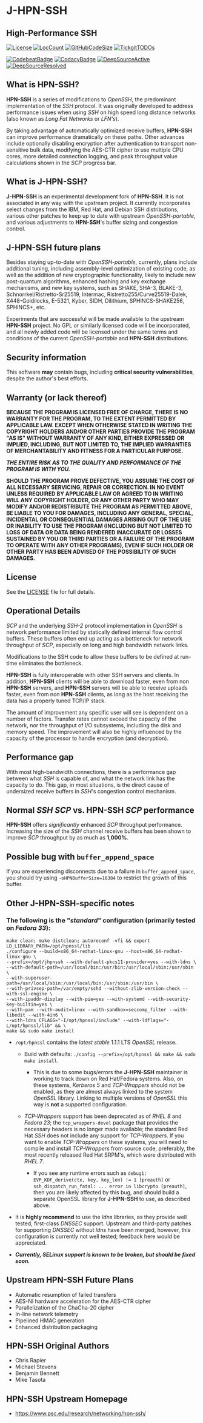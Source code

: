# **J-HPN-SSH**

## **High-Performance SSH**

[![License](https://img.shields.io/badge/License-BSD-blue.svg)](https://github.com/johnsonjh/j-hpn-ssh/blob/master/LICENSE)
[![LocCount](https://img.shields.io/tokei/lines/github/johnsonjh/j-hpn-ssh.svg)](https://github.com/XAMPPRocky/tokei)
[![GitHubCodeSize](https://img.shields.io/github/languages/code-size/johnsonjh/j-hpn-ssh.svg)](https://github.com/johnsonjh/j-hpn-ssh)
[![TickgitTODOs](https://img.shields.io/endpoint?url=https://api.tickgit.com/badge?repo=github.com/johnsonjh/j-hpn-ssh)](https://www.tickgit.com/browse?repo=github.com/johnsonjh/j-hpn-ssh)

[![CodebeatBadge](https://codebeat.co/badges/3f8c5f7e-c56d-4f8c-8c86-a40f35aeb065)](https://codebeat.co/projects/github-com-johnsonjh-j-hpn-ssh-master)
[![CodacyBadge](https://app.codacy.com/project/badge/Grade/c5452a711cfa436dbc1f1edb49c8ebd6)](https://www.codacy.com/gh/johnsonjh/j-hpn-ssh/dashboard?utm_source=github.com&utm_medium=referral&utm_content=johnsonjh/j-hpn-ssh&utm_campaign=Badge_Grade)
[![DeepSourceActive](https://deepsource.io/gh/johnsonjh/j-hpn-ssh.svg/?label=active+issues)](https://deepsource.io/gh/johnsonjh/j-hpn-ssh/?ref=repository-badge)
[![DeepSourceResolved](https://deepsource.io/gh/johnsonjh/j-hpn-ssh.svg/?label=resolved+issues)](https://deepsource.io/gh/johnsonjh/j-hpn-ssh/?ref=repository-badge)

## What is **HPN-SSH**?

**HPN-SSH** is a series of modifications to _OpenSSH_, the predominant
implementation of the _SSH_ protocol. It was originally developed to address
performance issues when using _SSH_ on high speed long distance networks (also
known as _Long Fat Networks_ or _LFN's_).

By taking advantage of automatically optimized receive buffers, **HPN-SSH** can
improve performance dramatically on these paths. Other advances include
optionally disabling encryption after authentication to transport non-sensitive
bulk data, modifying the AES-CTR cipher to use multiple CPU cores, more detailed
connection logging, and peak throughput value calculations shown in the _SCP_
progress bar.

## What is **J-HPN-SSH**?

**J-HPN-SSH** is an experimental development fork of **HPN-SSH**. It is not
associated in any way with the upstream project. It currently incorporates
select changes from the IBM, Red Hat, and Debian SSH distributions, various
other patches to keep up to date with upstream _OpenSSH-portable_, and various
adjustments to **HPN-SSH**'s buffer sizing and congestion control.

## **J-HPN-SSH** future plans

Besides staying up-to-date with _OpenSSH-portable_, currently, plans include
additional tuning, including assembly-level optimization of existing code, as
well as the addition of new cryptographic functionality, likely to include new
post-quantum algorithms, enhanced hashing and key exchange mechanisms, and new
key systems, such as SHAKE, SHA-3, BLAKE-3, Schnorrkel/Ristretto-Sr25519,
Intermac, Ristretto255/Curve25519-Dalek, X448-Goldilocks, E-5321, Kyber, SIDH,
Dilithium, SPHINCS-SHAKE256, SPHINCS+, etc.

Experiments that are successful will be made available to the upstream
**HPN-SSH** project. No GPL or similarly licensed code will be incorporated, and
all newly added code will be licensed under the same terms and conditions of the
current _OpenSSH-portable_ and **HPN-SSH** distributions.

## Security information

This software **may** contain bugs, including **critical security
vulnerabilities**, despite the author's best efforts.

## Warranty (or lack thereof)

**BECAUSE THE PROGRAM IS LICENSED FREE OF CHARGE, THERE IS NO WARRANTY FOR THE
PROGRAM, TO THE EXTENT PERMITTED BY APPLICABLE LAW. EXCEPT WHEN OTHERWISE STATED
IN WRITING THE COPYRIGHT HOLDERS AND/OR OTHER PARTIES PROVIDE THE PROGRAM "AS
IS" WITHOUT WARRANTY OF ANY KIND, EITHER EXPRESSED OR IMPLIED, INCLUDING, BUT
NOT LIMITED TO, THE IMPLIED WARRANTIES OF MERCHANTABILITY AND FITNESS FOR A
PARTICULAR PURPOSE.**

**_THE ENTIRE RISK AS TO THE QUALITY AND PERFORMANCE OF THE PROGRAM IS WITH
YOU._**

**SHOULD THE PROGRAM PROVE DEFECTIVE, YOU ASSUME THE COST OF ALL NECESSARY
SERVICING, REPAIR OR CORRECTION. IN NO EVENT UNLESS REQUIRED BY APPLICABLE LAW
OR AGREED TO IN WRITING WILL ANY COPYRIGHT HOLDER, OR ANY OTHER PARTY WHO MAY
MODIFY AND/OR REDISTRIBUTE THE PROGRAM AS PERMITTED ABOVE, BE LIABLE TO YOU FOR
DAMAGES, INCLUDING ANY GENERAL, SPECIAL, INCIDENTAL OR CONSEQUENTIAL DAMAGES
ARISING OUT OF THE USE OR INABILITY TO USE THE PROGRAM (INCLUDING BUT NOT
LIMITED TO LOSS OF DATA OR DATA BEING RENDERED INACCURATE OR LOSSES SUSTAINED BY
YOU OR THIRD PARTIES OR A FAILURE OF THE PROGRAM TO OPERATE WITH ANY OTHER
PROGRAMS), EVEN IF SUCH HOLDER OR OTHER PARTY HAS BEEN ADVISED OF THE
POSSIBILITY OF SUCH DAMAGES.**

## License

See the [LICENSE](https://github.com/johnsonjh/hpn-ssh/blob/master/LICENCE) file
for full details.

## Operational Details

_SCP_ and the underlying _SSH-2_ protocol implementation in _OpenSSH_ is network
performance limited by statically defined internal flow control buffers. These
buffers often end up acting as a bottleneck for network throughput of _SCP_,
especially on long and high bandwidth network links.

Modifications to the SSH code to allow these buffers to be defined at run-time
eliminates the bottleneck.

**HPN-SSH** is fully interoperable with other SSH servers and clients. In
addition, **HPN-SSH** clients will be able to download faster, even from non
**HPN-SSH** servers, and **HPN-SSH** servers will be able to receive uploads
faster, even from non **HPN-SSH** clients, as long as the host receiving the
data has a properly tuned TCP/IP stack.

The amount of improvement any specific user will see is dependent on a number of
factors. Transfer rates cannot exceed the capacity of the network, nor the
throughput of I/O subsystems, including the disk and memory speed. The
improvement will also be highly influenced by the capacity of the processor to
handle encryption (and decryption).

## Performance gap

With most high-bandwidth connections, there is a performance gap between what
_SSH_ is capable of, and what the network link has the capacity to do. This gap,
in most situations, is the direct cause of undersized receive buffers in _SSH_'s
congestion control mechanism.

## Normal _SSH_ _SCP_ vs. **HPN-SSH** _SCP_ performance

**HPN-SSH** offers _significantly_ enhanced _SCP_ throughput performance.
Increasing the size of the _SSH_ channel receive buffers has been shown to
improve _SCP_ throughput by as much as **1,000%**.

## Possible bug with `buffer_append_space`

If you are experiencing disconnects due to a failure in `buffer_append_space`,
you should try using `-oHPNBufferSize=16384` to restrict the growth of this
buffer.

## Other **J-HPN-SSH**-specific notes

### The following is the "_standard_" configuration (primarily tested on _Fedora 33_):

```shell
make clean; make distclean; autoreconf -vfi && export LD_LIBRARY_PATH=/opt/hpnssl/lib
./configure --build=x86_64-redhat-linux-gnu --host=x86_64-redhat-linux-gnu \
--prefix=/opt/jhpnssh --with-default-pkcs11-provider=yes --with-ldns \
--with-default-path=/usr/local/bin:/usr/bin:/usr/local/sbin:/usr/sbin \
--with-superuser-path=/usr/local/sbin:/usr/local/bin:/usr/sbin:/usr/bin \
--with-privsep-path=/var/empty/sshd --without-zlib-version-check --with-ssl-engine \
--with-ipaddr-display --with-pie=yes --with-systemd --with-security-key-builtin=yes \
--with-pam --with-audit=linux --with-sandbox=seccomp_filter --with-libedit --with-4in6 \
--with-ldns CFLAGS="-I/opt/hpnssl/include" --with-ldflags="-L/opt/hpnssl/lib" && \
make && sudo make install
```

- `/opt/hpnssl` contains the _latest stable_ 1.1.1 LTS _OpenSSL_ release.

  - Build with defaults:
    `./config --prefix=/opt/hpnssl && make && sudo make install`.

    - This is due to some bugs/errors the **J-HPN-SSH** maintainer is working to
      track down on Red Hat/Fedora systems. Also, on these systems, _Kerberos 5_
      and _TCP-Wrappers_ should not be enabled, as they are almost always linked
      to the system _OpenSSL_ library. Linking to multiple versions of _OpenSSL_
      this way is **not** a supported configuration.

  - _TCP-Wrappers_ support has been deprecated as of _RHEL 8_ and _Fedora 23_;
    the `tcp_wrappers-devel` package that provides the necessary headers is no
    longer made available; the standard Red Hat _SSH_ does not include any
    support for _TCP-Wrappers_. If you want to enable _TCP-Wrappers_ on these
    systems, you will need to compile and install _TCP-Wrappers_ from source
    code, preferably, the most recently released Red Hat SRPM's, which were
    distributed with _RHEL 7_.

    - If you see any runtime errors such as
      `debug1: EVP_KDF_derive(ctx, key, key_len) != 1 [preauth]` or
      `ssh_dispatch_run_fatal: ... error in libcrypto [preauth]`, then you are
      likely affected by this bug, and should build a separate OpenSSL library
      for **J-HPN-SSH** to use, as described above.

- It is **highly recommend** to use the _ldns_ libraries, as they provide well
  tested, first-class _DNSSEC_ support. Upstream and third-party patches for
  supporting _DNSSEC_ without _ldns_ have been merged, however, this
  configuration is currently not well tested; feedback here would be
  appreciated.

- **_Currently, SELinux support is known to be broken, but should be fixed
  soon._**

## Upstream **HPN-SSH** Future Plans

- Automatic resumption of failed transfers
- AES-NI hardware acceleration for the AES-CTR cipher
- Parallelization of the ChaCha-20 cipher
- In-line network telemetry
- Pipelined HMAC generation
- Enhanced distribution packaging

## **HPN-SSH** Original Authors

- Chris Rapier
- Michael Stevens
- Benjamin Bennett
- Mike Tasota

## **HPN-SSH** Upstream Homepage

- <https://www.psc.edu/research/networking/hpn-ssh/>
